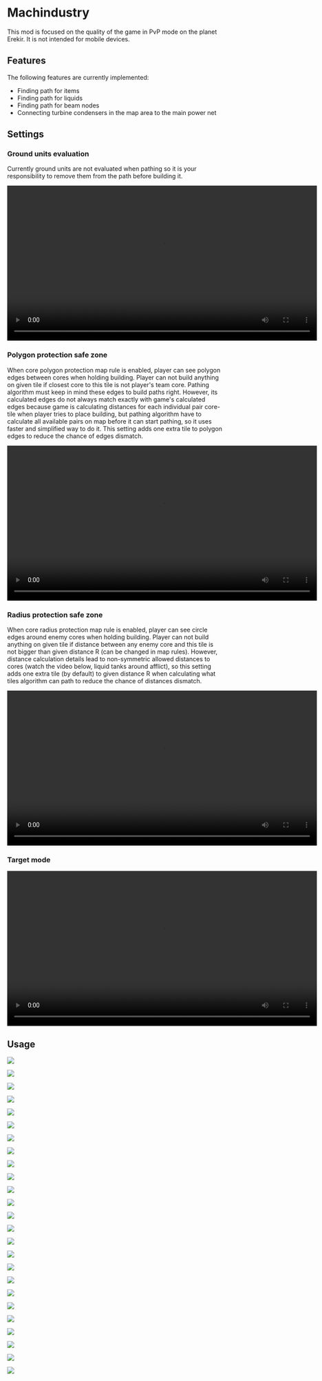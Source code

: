 # Machindustry

This mod is focused on the quality of the game in PvP mode on the planet Erekir. It is not intended for mobile devices.

## Features

The following features are currently implemented:  
- Finding path for items  
- Finding path for liquids  
- Finding path for beam nodes  
- Connecting turbine condensers in the map area to the main power net

## Settings

### Ground units evaluation

Currently ground units are not evaluated when pathing so it is your responsibility to remove them from the path before building it.

<video src="preview/GroundUnits.mp4" width="720" controls></video>

### Polygon protection safe zone

When core polygon protection map rule is enabled, player can see polygon edges between cores when holding building. Player can not build anything on given tile if closest core to this tile is not player's team core. Pathing algorithm must keep in mind these edges to build paths right. However, its calculated edges do not always match exactly with game's calculated edges because game is calculating distances for each individual pair core-tile when player tries to place building, but pathing algorithm have to calculate all available pairs on map before it can start pathing, so it uses faster and simplified way to do it. This setting adds one extra tile to polygon edges to reduce the chance of edges dismatch.

<video src="preview/PolygonProtectionSafeZone.mp4" width="720" controls></video>

### Radius protection safe zone

When core radius protection map rule is enabled, player can see circle edges around enemy cores when holding building. Player can not build anything on given tile if distance between any enemy core and this tile is not bigger than given distance R (can be changed in map rules). However, distance calculation details lead to non-symmetric allowed distances to cores (watch the video below, liquid tanks around afflict), so this setting adds one extra tile (by default) to given distance R when calculating what tiles algorithm can path to reduce the chance of distances dismatch.

<video src="preview/RadiusProtectionSafeZone.mp4" width="720" controls></video>

### Target mode

<video src="preview/TargetMode.mp4" width="720" controls></video>

## Usage

![](assets/sprites/01-turbine-stage-1.png)

![](assets/sprites/01-turbine-stage-2.png)

![](assets/sprites/01-turbine-stage-3.png)

![](assets/sprites/02-beryllium-stage-1.png)

![](assets/sprites/02-beryllium-stage-2.png)

![](assets/sprites/03-electrolyzer-stage-1.png)

![](assets/sprites/03-electrolyzer-stage-2.png)

![](assets/sprites/04-hydrogen-stage-1.png)

![](assets/sprites/04-hydrogen-stage-2.png)

![](assets/sprites/05-beryllium-electrolyzer-hydrogen-stage-3.png)

![](assets/sprites/06-graphite-stage-1.png)

![](assets/sprites/06-graphite-stage-2.png)

![](assets/sprites/07-hydrogen-stage-1.png)

![](assets/sprites/07-hydrogen-stage-2.png)

![](assets/sprites/08-graphite-hydrogen-stage-3.png)

![](assets/sprites/09-graphite-stage-1.png)

![](assets/sprites/09-graphite-stage-2.png)

![](assets/sprites/10-silicon-stage-1.png)

![](assets/sprites/10-silicon-stage-2.png)

![](assets/sprites/11-graphite-silicon-stage-3.png)

![](assets/sprites/12-turbine-stage-1.png)

![](assets/sprites/12-turbine-stage-2.png)

![](assets/sprites/12-turbine-stage-3.png)

![](assets/sprites/12-turbine-stage-4.png)

![](assets/sprites/12-turbine-stage-5.png)

